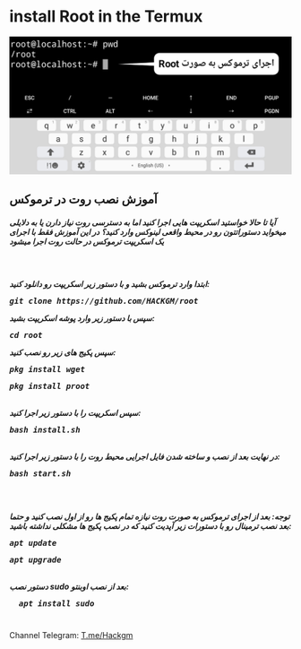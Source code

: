 # install Root in the Termux
<img src="About.png">
<h2>
آموزش نصب روت در ترموکس
</h2>
<h5> آیا تا حالا خواستید اسکریپت هایی اجرا کنید اما به دسترسی روت نیاز دارن یا به دلایلی میخواید دستوراتتون رو در محیط واقعی لینوکس وارد کنید؟ در این آموزش فقط با اجرای  یک اسکریپت ترموکس در حالت روت اجرا میشود</h5>
<br>
<h5>
ابتدا وارد ترموکس بشید و با دستور زیر اسکریپت رو دانلود کنید:
<br><pre>
git clone https://github.com/HACKGM/root
</pre>
سپس با دستور زیر وارد پوشه اسکریپت بشید:
<br><pre>
cd root
</pre>
<div>
سپس پکیج های زیر رو نصب کنید:
<pre>
pkg install wget
</pre>
<pre>
pkg install proot
</pre>
<br>
سپس اسکریپت را با دستور زیر اجرا کنید:
</br>
<pre>
bash install.sh
</pre>
<br>
در نهایت بعد از نصب و ساخته شدن فایل اجرایی محیط روت را با دستور زیر اجرا کنید:
<pre>
bash start.sh
</pre>
</h5>
<br>
<h5>
توجه: بعد از اجرای ترموکس به صورت روت نیازه تمام پکیج ها رو از اول نصب کنید و حتما بعد نصب ترمینال رو با دستورات زیر آپدیت کنید که در نصب پکیج ها مشکلی نداشته باشید:
<br>
<pre>
apt update
</pre>
<pre>
apt upgrade
</pre>
  <br>
  دستور نصب sudo بعد از نصب اوبنتو:
<br>
  <pre>
  apt install sudo
  </pre>
</h3>
Channel Telegram:
<a href="Https://t.me/Hackgm">T.me/Hackgm</a>
<br>
